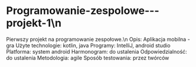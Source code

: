 # Programowanie-zespolowe---projekt-1\n
Pierwszy projekt na programowanie zespołowe.\n
Opis: Aplikacja mobilna - gra
Użyte technologie: kotlin, java
Programy: IntelliJ, android studio
Platforma: system android
Harmonogram: do ustalenia
Odpowiedzialność: do ustalenia
Metodologia: agile
Sposób testowania: przez twórców


